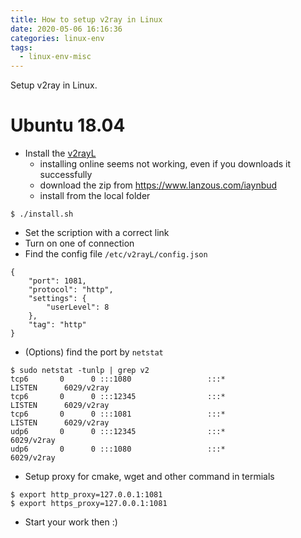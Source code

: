 ```yaml
---
title: How to setup v2ray in Linux
date: 2020-05-06 16:16:36
categories: linux-env
tags:
  - linux-env-misc
---
```


Setup v2ray in Linux.

<!-- more -->

# Ubuntu 18.04

* Install the [v2rayL](https://github.com/jiangxufeng/v2rayL)
  - installing online seems not working, even if you downloads it successfully
  - download the zip from https://www.lanzous.com/iaynbud
  - install from the local folder
```
$ ./install.sh
```
* Set the scription with a correct link
* Turn on one of connection
* Find the config file `/etc/v2rayL/config.json`
```
{
    "port": 1081,
    "protocol": "http",
    "settings": {
        "userLevel": 8
    },
    "tag": "http"
}
```
* (Options) find the port by `netstat`
```
$ sudo netstat -tunlp | grep v2
tcp6       0      0 :::1080                 :::*                    LISTEN      6029/v2ray
tcp6       0      0 :::12345                :::*                    LISTEN      6029/v2ray
tcp6       0      0 :::1081                 :::*                    LISTEN      6029/v2ray
udp6       0      0 :::12345                :::*                                6029/v2ray
udp6       0      0 :::1080                 :::*                                6029/v2ray
```
* Setup proxy for cmake, wget and other command in termials
```
$ export http_proxy=127.0.0.1:1081
$ export https_proxy=127.0.0.1:1081
```
* Start your work then :)
